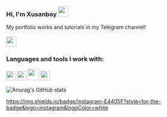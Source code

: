 ### Hi, I'm Xusanboy <img src="https://media.giphy.com/media/hvRJCLFzcasrR4ia7z/giphy.gif" width="27px">
My portfolio works and tutorials in my Telegram channel!
<br/><br/>
<a href="https://t.me/Tursunov_portfolios">
  <img src="https://upload.wikimedia.org/wikipedia/commons/thumb/8/83/Telegram_2019_Logo.svg/640px-Telegram_2019_Logo.svg.png" width="27px">
</a>
<br/>
### Languages and tools I work with:

<code><img src="https://cdn-icons-png.flaticon.com/512/732/732212.png" width="25px"></code>
<code><img src="https://upload.wikimedia.org/wikipedia/commons/thumb/3/3d/CSS.3.svg/1200px-CSS.3.svg.png" width="25px"></code>
<code><img src="https://getbootstrap.com/docs/5.0/assets/brand/bootstrap-logo.svg" width="30px"></code>
<code><img src="https://upload.wikimedia.org/wikipedia/commons/thumb/9/99/Unofficial_JavaScript_logo_2.svg/480px-Unofficial_JavaScript_logo_2.svg.png" width="25px"></code>

![Anurag's GitHub stats](https://github-readme-stats.vercel.app/api?username=coderxusanboy&show_icons=true&theme=radical)

https://img.shields.io/badge/Instagram-E4405F?style=for-the-badge&logo=instagram&logoColor=white

